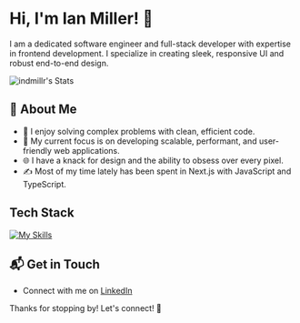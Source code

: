 # Hi, I'm Ian Miller! 👋

I am a dedicated software engineer and full-stack developer with expertise in frontend development. I specialize in creating sleek, responsive UI and robust end-to-end design.

![indmillr's Stats](https://github-readme-stats.vercel.app/api?username=indmillr&theme=vue-dark&show_icons=true&hide_border=true&count_private=true)

## 🚀 About Me

- 🔭 I enjoy solving complex problems with clean, efficient code.
- 📝 My current focus is on developing scalable, performant, and user-friendly web applications.
- 🌐 I have a knack for design and the ability to obsess over every pixel.
- ✍️ Most of my time lately has been spent in Next.js with JavaScript and TypeScript.

## Tech Stack
[![My Skills](https://skillicons.dev/icons?i=js,html,css,wasm)](https://skillicons.dev)

## 📬 Get in Touch

- Connect with me on [LinkedIn](https://www.linkedin.com/in/indmillr)

Thanks for stopping by! Let's connect! 🚀
